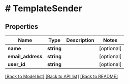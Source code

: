 # # TemplateSender

## Properties

Name | Type | Description | Notes
------------ | ------------- | ------------- | -------------
**name** | **string** |  | [optional]
**email_address** | **string** |  | [optional]
**user_id** | **string** |  | [optional]

[[Back to Model list]](../../README.md#models) [[Back to API list]](../../README.md#endpoints) [[Back to README]](../../README.md)
